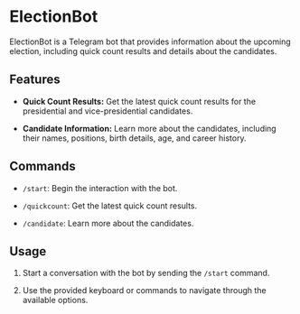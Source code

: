 # ElectionBot

ElectionBot is a Telegram bot that provides information about the upcoming election, including quick count results and details about the candidates.

## Features

- **Quick Count Results:** Get the latest quick count results for the presidential and vice-presidential candidates.

- **Candidate Information:** Learn more about the candidates, including their names, positions, birth details, age, and career history.

## Commands

- `/start`: Begin the interaction with the bot.

- `/quickcount`: Get the latest quick count results.

- `/candidate`: Learn more about the candidates.

## Usage

1. Start a conversation with the bot by sending the `/start` command.

2. Use the provided keyboard or commands to navigate through the available options.
